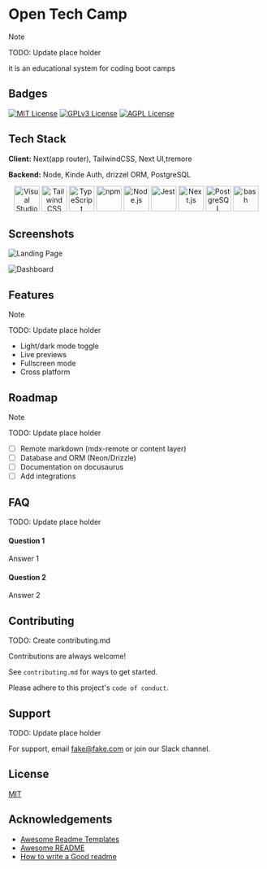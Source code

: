 # Open Tech Camp

> [!NOTE]
> TODO: Update place holder

it is an educational system for coding boot camps

## Badges

[![MIT License](https://img.shields.io/badge/License-MIT-green.svg)](https://choosealicense.com/licenses/mit/)
[![GPLv3 License](https://img.shields.io/badge/License-GPL%20v3-yellow.svg)](https://opensource.org/licenses/)
[![AGPL License](https://img.shields.io/badge/license-AGPL-blue.svg)](http://www.gnu.org/licenses/agpl-3.0)

## Tech Stack

**Client:** Next(app router), TailwindCSS, Next UI,tremore

**Backend:** Node, Kinde Auth, drizzel ORM, PostgreSQL

<div align="center">
	<img width="50" src="https://user-images.githubusercontent.com/25181517/192108891-d86b6220-e232-423a-bf5f-90903e6887c3.png" alt="Visual Studio Code" title="Visual Studio Code"/>
	<img width="50" src="https://user-images.githubusercontent.com/25181517/202896760-337261ed-ee92-4979-84c4-d4b829c7355d.png" alt="Tailwind CSS" title="Tailwind CSS"/>
	<img width="50" src="https://user-images.githubusercontent.com/25181517/183890598-19a0ac2d-e88a-4005-a8df-1ee36782fde1.png" alt="TypeScript" title="TypeScript"/>
	<img width="50" src="https://user-images.githubusercontent.com/25181517/121401671-49102800-c959-11eb-9f6f-74d49a5e1774.png" alt="npm" title="npm"/>
	<img width="50" src="https://user-images.githubusercontent.com/25181517/183568594-85e280a7-0d7e-4d1a-9028-c8c2209e073c.png" alt="Node.js" title="Node.js"/>
	<img width="50" src="https://user-images.githubusercontent.com/25181517/187955005-f4ca6f1a-e727-497b-b81b-93fb9726268e.png" alt="Jest" title="Jest"/>
	<img width="50" src="https://github.com/marwin1991/profile-technology-icons/assets/136815194/5f8c622c-c217-4649-b0a9-7e0ee24bd704" alt="Next.js" title="Next.js"/>
	<img width="50" src="https://user-images.githubusercontent.com/25181517/117208740-bfb78400-adf5-11eb-97bb-09072b6bedfc.png" alt="PostgreSQL" title="PostgreSQL"/>
	<img width="50" src="https://user-images.githubusercontent.com/25181517/192158606-7c2ef6bd-6e04-47cf-b5bc-da2797cb5bda.png" alt="bash" title="bash"/>
</div>

## Screenshots

![Landing Page](https://res.cloudinary.com/dajj4ftba/image/upload/v1702558147/otc-landing-14-12-23_qrgcbn.png)

![Dashboard](https://res.cloudinary.com/dajj4ftba/image/upload/v1702558478/otc-dashboard-2023-12-14_vnevou.png)

## Features

> [!NOTE]
> TODO: Update place holder

- Light/dark mode toggle
- Live previews
- Fullscreen mode
- Cross platform

## Roadmap

> [!NOTE]
> TODO: Update place holder

- [ ] Remote markdown (mdx-remote or content layer)
- [ ] Database and ORM (Neon/Drizzle)
- [ ] Documentation on docusaurus
- [ ] Add integrations

## FAQ

TODO: Update place holder

#### Question 1

Answer 1

#### Question 2

Answer 2

## Contributing

TODO: Create contributing.md

Contributions are always welcome!

See `contributing.md` for ways to get started.

Please adhere to this project's `code of conduct`.

## Support

TODO: Update place holder

For support, email fake@fake.com or join our Slack channel.

## License

[MIT](https://choosealicense.com/licenses/mit/)

## Acknowledgements

- [Awesome Readme Templates](https://awesomeopensource.com/project/elangosundar/awesome-README-templates)
- [Awesome README](https://github.com/matiassingers/awesome-readme)
- [How to write a Good readme](https://bulldogjob.com/news/449-how-to-write-a-good-readme-for-your-github-project)
